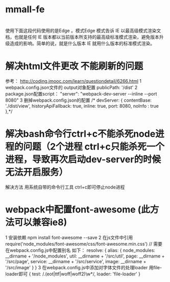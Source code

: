 # mmall-fe

# 
使用下面这段代码使用的是Edge 。模式Edge 模式告诉 IE 以最高级模式渲染文档，也就是任何 IE 版本都以当前版本所支持的最高级标准模式渲染，避免版本升级造成的影响。简单的说，就是什么版本 IE 就用什么版本的标准模式渲染。

<meta http-equiv="X-UA-Compatible" content="IE=edge">

# 解决html文件更改 不能刷新的问题
参考： http://coding.imooc.com/learn/questiondetail/6266.html
1 webpack.config.json文件的 output对象配置
 publicPath: '/dist' 
2 package.json配置script：
 "server": "webpack-dev-server --inline --port 8080"
3 删掉webpack.config.json的配置
/*  devServer: {
    contentBase: './dist/view',
    historyApiFallback: true,
    inline: true,
    port: 8080,
    noInfo : true
  },*/

# 解决bash命令行ctrl+c不能杀死node进程的问题（2个进程 ctrl+c只能杀死一个进程，导致再次启动dev-server的时候无法开启服务）
解决方法 用系统自带的命令行工具 ctrl+c即可停止node进程

# webpack中配置font-awesome (此方法可以兼容ie8)
  1 安装依赖
  npm install font-awesome --save
  2 在js文件中引用
  require('node_modules/font-awesome/css/font-awesome.min.css') // 需要在webpack.config.js中配置别名
  如下：
  resolve: {
    alias: {
      node_modules: __dirname + '/node_modules',
      util: __dirname + '/src/util',
      page: __dirname + '/src/page',
      service: __dirname + '/src/service',
      image: __dirname + '/src/image'
    }
  }
  3 在webpack.config.js中添加对字体文件的处理loader 用file-loader即可 
      {
        test: /\.(eot|ttf|woff|woff2)\w*/,
        loader: 'file-loader'
      }